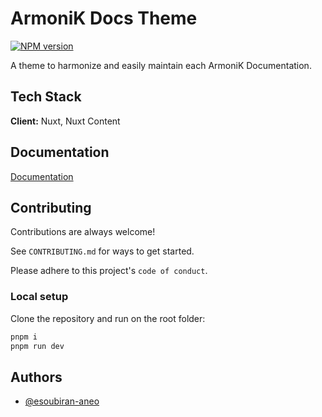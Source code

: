 
# ArmoniK Docs Theme

[![NPM version](https://img.shields.io/npm/v/aneoconsultingfr/armonik-docs-theme?color=3AB9D4&label=)](https://www.npmjs.com/package/aneoconsultingfr/armonik-docs-theme)

A theme to harmonize and easily maintain each ArmoniK Documentation.


## Tech Stack

**Client:** Nuxt, Nuxt Content


## Documentation

[Documentation](https://aneoconsulting.github.io/armonik-docs-theme)


## Contributing

Contributions are always welcome!

See `CONTRIBUTING.md` for ways to get started.

Please adhere to this project's `code of conduct`.

### Local setup

Clone the repository and run on the root folder:

```sh
pnpm i
pnpm run dev
```
## Authors

- [@esoubiran-aneo](https://www.github.com/esoubiran-aneo)
